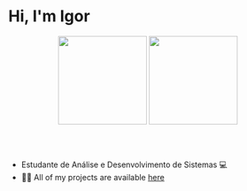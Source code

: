<h1 align="left">Hi, I'm Igor</h1>
</a></p>

<div align="center">
  <a href="https://github.com/IgorPoti"></a>
  <img height="160em" src="https://github-readme-stats.vercel.app/api?username=IgorPoti&show_icons=true&theme=tokyonight&include_all_commits=true&count_private=true"/>
  <img height="160em" src="https://github-readme-stats.vercel.app/api/top-langs/?username=IgorPoti&layout=compact&langs_count=7&theme=tokyonight"/>
</div>

 
 ##
 <br>
 
- Estudante de Análise e Desenvolvimento de Sistemas 💻
- 👨‍💻 All of my projects are available [here](https://github.com/IgorPoti?tab=repositories)
